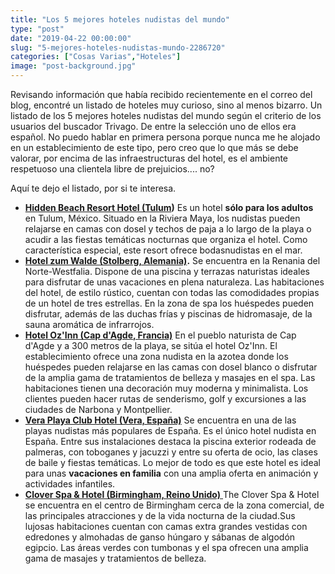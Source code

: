 ```yaml
---
title: "Los 5 mejores hoteles nudistas del mundo"
type: "post"
date: "2019-04-22 00:00:00"
slug: "5-mejores-hoteles-nudistas-mundo-2286720"
categories: ["Cosas Varias","Hoteles"]
image: "post-background.jpg"
---
```


Revisando información que había recibido recientemente en el correo del blog, encontré un listado de hoteles muy curioso, sino al menos bizarro. Un listado de los 5 mejores hoteles nudistas del mundo según el criterio de los usuarios del buscador Trivago. De entre la selección uno de ellos era español. No puedo hablar en primera persona porque nunca me he alojado en un establecimiento de este tipo, pero creo que lo que más se debe valorar, por encima de las infraestructuras del hotel, es el ambiente respetuoso una clientela libre de prejuicios.... no?  
  
Aquí te dejo el listado, por si te interesa.

- **[Hidden Beach Resort Hotel (Tulum](http://www.hiddenbeachresort.com))** Es un hotel **sólo para los adultos** en Tulum, México. Situado en la Riviera Maya, los nudistas pueden relajarse en camas con dosel y techos de paja a lo largo de la playa o acudir a las fiestas temáticas nocturnas que organiza el hotel. Como característica especial, este resort ofrece bodasnudistas en el mar.
- **[Hotel zum Walde (Stolberg, Alemania)](http://hotel-zum-walde-stolberg.h-rez.com/index.htm?lbl=ggl-en&gclid=CLnMiLfG_7gCFdHMtAodwjAAGQ).** Se encuentra en la Renania del Norte-Westfalia. Dispone de una piscina y terrazas naturistas ideales para disfrutar de unas vacaciones en plena naturaleza. Las habitaciones del hotel, de estilo rústico, cuentan con todas las comodidades propias de un hotel de tres estrellas. En la zona de spa los huéspedes pueden disfrutar, además de las duchas frías y piscinas de hidromasaje, de la sauna aromática de infrarrojos.
- **[Hotel Oz'Inn (Cap d'Agde, Francia)](http://oz-inn-hotel-cap-dagde.h-rez.com/index.htm?lbl=ggl-en)** En el pueblo naturista de Cap d'Agde y a 300 metros de la playa, se sitúa el hotel Oz'Inn. El establecimiento ofrece una zona nudista en la azotea donde los huéspedes pueden relajarse en las camas con dosel blanco o disfrutar de la amplia gama de tratamientos de belleza y masajes en el spa. Las habitaciones tienen una decoración muy moderna y minimalista. Los clientes pueden hacer rutas de senderismo, golf y excursiones a las ciudades de Narbona y Montpellier.
- **[Vera Playa Club Hotel (Vera, España)](http://verabeachclub.com/Vera_Beach_Club_View_Map.html)** Se encuentra en una de las playas nudistas más populares de España. Es el único hotel nudista en España. Entre sus instalaciones destaca la piscina exterior rodeada de palmeras, con toboganes y jacuzzi y entre su oferta de ocio, las clases de baile y fiestas temáticas. Lo mejor de todo es que este hotel es ideal para unas **vacaciones en familia** con una amplia oferta en animación y actividades infantiles.
- [**Clover Spa &amp; Hotel (Birmingham, Reino Unido)** ](http://www.cloverspa.co.uk)The Clover Spa &amp; Hotel se encuentra en el centro de Birmingham cerca de la zona comercial, de las principales atracciones y de la vida nocturna de la ciudad.Sus lujosas habitaciones cuentan con camas extra grandes vestidas con edredones y almohadas de ganso húngaro y sábanas de algodón egipcio. Las áreas verdes con tumbonas y el spa ofrecen una amplia gama de masajes y tratamientos de belleza.